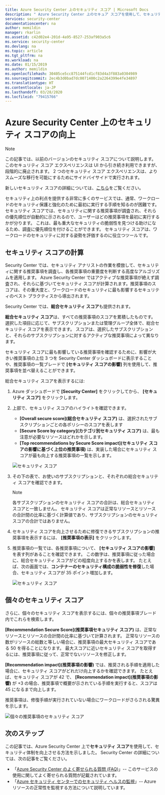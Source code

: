 ```yaml
---
title: Azure Security Center 上のセキュリティ スコア | Microsoft Docs
description: " Azure Security Center 上のセキュア スコアを使用して、セキュリティに関する推奨事項に優先順位を付けます。 "
services: security-center
documentationcenter: na
author: memildin
manager: rkarlin
ms.assetid: c42d02e4-201d-4a95-8527-253af903a5c6
ms.service: security-center
ms.devlang: na
ms.topic: article
ms.tgt_pltfrm: na
ms.workload: na
ms.date: 01/15/2019
ms.author: memildin
ms.openlocfilehash: 30405ce5cc875144fcd1cf83d4a3f883a0304989
ms.sourcegitcommit: 2ec4b3d0bad7dc0071400c2a2264399e4fe34897
ms.translationtype: HT
ms.contentlocale: ja-JP
ms.lasthandoff: 03/28/2020
ms.locfileid: "79415766"
---
```

# <a name="improve-your-secure-score-in-azure-security-center"></a>Azure Security Center 上のセキュリティ スコアの向上

> [!NOTE]
> この記事では、以前のバージョンのセキュリティ スコアについて説明します。 このセキュリティ スコア エクスペリエンスは UI から引き続き利用できますが、段階的に廃止されます。 2 つのセキュリティ スコア エクスペリエンスは、よりスムーズな移行を可能にするためにサイドバイサイドで実行されます。
>
> 新しいセキュリティ スコアの詳細については、[こちら](secure-score-security-controls.md)をご覧ください。
>

セキュリティ上の利点を提供する非常に多くのサービスでは、通常、ワークロードのセキュリティ保護と強化のために最初に実行する手順を知るのが困難です。 セキュリティ スコアでは、セキュリティに関する推奨事項が調査され、それらの優先順位が自動的に示されるので、ユーザーはどの推奨事項を最初に実行するかが分ります。 これは、最も重大なセキュリティの脆弱性を見つける助けになるため、調査に優先順位を付けることができます。 セキュリティ スコアは、ワークロードのセキュリティに対する姿勢を評価するのに役立つツールです。

## <a name="secure-score-calculation"></a>セキュリティ スコアの計算

Security Center では、セキュリティ アナリストの作業を模倣して、セキュリティに関する推奨事項を調査し、各推奨事項の重要度を判断する高度なアルゴリズムを適用します。
Azure Security Center ではアクティブな推奨事項が絶えず調査され、それらに基づいてセキュリティ スコアが計算されます。推奨事項のスコアは、その重大度と、ワークロードのセキュリティに最も影響するセキュリティのベスト プラクティスから導出されます。

Security Center では、**総合セキュリティ スコア**も提供されます。 

**総合セキュリティ スコア**は、すべての推奨事項のスコアを累積したものです。 選択した項目に応じて、サブスクリプションまたは管理グループ全体で、総合セキュリティ スコアを表示できます。 スコアは、選択したサブスクリプションと、それらのサブスクリプションに対するアクティブな推奨事項によって異なります。

セキュリティ スコアに最も影響している推奨事項を確認するために、影響が大きい推奨事項の上位 3 つを Security Center ダッシュボードに表示することや、推奨事項の一覧ブレードで **[セキュリティ スコアの影響]** 列を使用して、推奨事項を並べ替えることができます。

総合セキュリティ スコアを表示するには:

1. Azure ダッシュボードで **[Security Center]** をクリックしてから、 **[セキュリティ スコア]** をクリックします。

2. 上部で、セキュリティ スコアのハイライトを確認できます。
   - **[Overall secure score]\(総合セキュリティ スコア\)** は、選択されたサブスクリプションごとの各ポリシーのスコアを表します
   - **[Secure Score by category]\(カテゴリ別セキュリティ スコア\)** は、最も注意が必要なリソースはどれかを示します。
   - **[Top recommendations by Secure Score impact]\(セキュリティ スコアの影響に基づく上位の推奨事項\)** は、実装した場合にセキュリティ スコアが最も向上する推奨事項の一覧を示します。
 
   ![セキュリティ スコア](./media/security-center-secure-score/secure-score-dashboard.png)

3. その下の表で、お使いのサブスクリプションと、それぞれの総合セキュリティ スコアを確認できます。

   > [!NOTE]
   > 各サブスクリプションのセキュリティ スコアの合計は、総合セキュリティ スコアと一致しません。 セキュリティ スコアは正常なリソースとリソースの合計間の比率に基づく計算値であり、サブスクリプションのセキュリティ スコアの合計ではありません。 
   >
4. セキュリティ スコアを向上させるために修復できるサブスクリプションの推奨事項を表示するには、 **[推奨事項の表示]** をクリックします。
4. 推奨事項の一覧では、各推奨事項について、 **[セキュリティ スコアの影響]** を表す列があることを確認できます。 この数字は、推奨事項に従った場合に、総合セキュリティ スコアがどの程度向上するかを表します。 たとえば、次の画面では、**コンテナーのセキュリティ構成の脆弱性を修復**した場合、セキュリティ スコアが 35 ポイント増加します。

   ![セキュリティ スコア](./media/security-center-secure-score/security-center-secure-score1.png)



## <a name="individual-secure-score"></a>個々のセキュリティ スコア

さらに、個々のセキュリティ スコアを表示するには、個々の推奨事項ブレード内でこれらを検索します。  

**[Recommendation Secure Score]\(推奨事項セキュリティ スコア\)** は、正常なリソースとリソースの合計間の比率に基づいて計算されます。 正常なリソースの数がリソースの総数と等しい場合に、推奨事項の最大セキュリティ スコアである 50 を得ることになります。 最大スコアに近いセキュリティ スコアを取得するには、推奨事項に従って、正常でないリソースを修正します。

**[Recommendation impact]\(推奨事項の影響\)** では、推奨される手順を適用した場合に、セキュリティ スコアがどれだけ向上するかを確認できます。 たとえば、セキュリティ スコアが 42 で、 **[Recommendation impact]\(推奨事項の影響\)** が +3 の場合、推奨事項で概要が示されている手順を実行すると、スコアは 45 になるまで向上します。

推奨事項は、修復手順が実行されていない場合にワークロードがさらされる驚異を示します。

![個々の推奨事項のセキュリティ スコア](./media/security-center-secure-score/indiv-recommendation-secure-score.png)


## <a name="next-steps"></a>次のステップ
この記事では、Azure Security Center 上で**セキュリティ スコア**を使用して、セキュリティ体制を向上させる方法を示しました。 Security Center の詳細については、次の記事をご覧ください。

* 「[Azure Security Center のよく寄せられる質問 (FAQ)](security-center-faq.md)」-- このサービスの使用に関してよく寄せられる質問が記載されています。
* 「[Azure セキュリティ センターでのセキュリティ ヘルスの監視](security-center-monitoring.md)」-- Azure リソースの正常性を監視する方法について説明しています。
